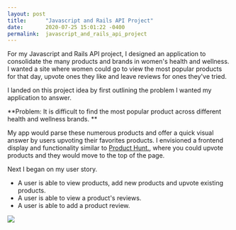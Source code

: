 ```yaml
---
layout: post
title:      "Javascript and Rails API Project"
date:       2020-07-25 15:01:22 -0400
permalink:  javascript_and_rails_api_project
---
```



For my Javascript and Rails API project, I designed an application to consolidate the many products and brands in women's health and wellness. I wanted a site where women could go to view the most popular products for that day, upvote ones they like and leave reviews for ones they've tried.

I landed on this project idea by first outlining the problem I wanted my application to answer.

**Problem: It is difficult to find the most popular product across different health and wellness brands. **

My app would parse these numerous products and offer a quick visual answer by users upvoting their favorites products. I envisioned a frontend display and functionality similar to [Product Hunt.](https://www.producthunt.com/), where you could upvote products and they would move to the top of the page.

Next I began on my user story.

* A user is able to view products, add new products and upvote existing products. 
* A user is able to view a product's reviews. 
* A user is able to add a product review.

![](https://imgur.com/gallery/ej61NlM)

